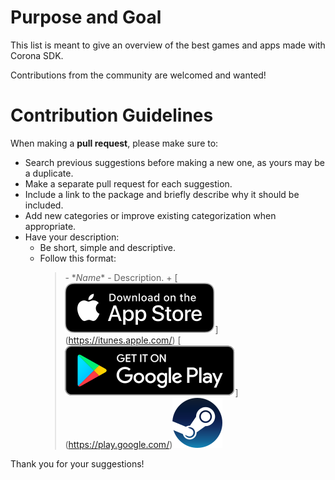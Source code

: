 # Purpose and Goal
This list is meant to give an overview of the best games and apps made with Corona SDK.

Contributions from the community are welcomed and wanted!

# Contribution Guidelines

When making a **pull request**, please make sure to:
- Search previous suggestions before making a new one, as yours may be a duplicate.
- Make a separate pull request for each suggestion.
- Include a link to the package and briefly describe why it should be included.
- Add new categories or improve existing categorization when appropriate.
- Have your description:
  - Be short, simple and descriptive.
  - Follow this format: 
    > \- \**Name** - Description.
    > \+ \[![iOS](appstore_icon.svg)](https://itunes.apple.com/) \[![Android](google_play_icon.svg)](https://play.google.com/)[![Steam](steam_icon.svg)](https://store.steampowered.com/)

Thank you for your suggestions!
